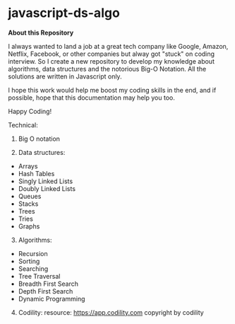 # javascript-ds-algo

**About this Repository**

I always wanted to land a job at a great tech company like Google, Amazon, Netflix, Facebook, or other companies but alway got "stuck" on coding interview.
So I create a new repository to develop my knowledge about algorithms, data structures and the notorious Big-O Notation. All the solutions are written in Javascript only.

I hope this work would help me boost my coding skills in the end, and if possible, hope that this documentation may help you too.

Happy Coding!

Technical:

1. Big O notation

2. Data structures:

- Arrays
- Hash Tables
- Singly Linked Lists
- Doubly Linked Lists
- Queues
- Stacks
- Trees
- Tries
- Graphs

3. Algorithms:

- Recursion
- Sorting
- Searching
- Tree Traversal
- Breadth First Search
- Depth First Search
- Dynamic Programming

4. Codility:
   resource: https://app.codility.com
   copyright by codility

